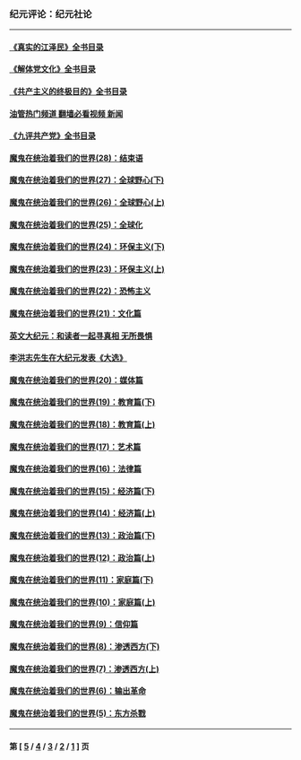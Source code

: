 ### 纪元评论：纪元社论
---
#### [《真实的江泽民》全书目录](../../pages/nsc422/n13721399.md?05120330) 
#### [《解体党文化》全书目录](../../pages/nsc422/n13721157.md?05120330) 
#### [《共产主义的终极目的》全书目录](../../pages/nsc422/n13721048.md?05120330) 
#### [油管热门频道 翻墙必看视频 新闻](ok?05120330)
#### [《九评共产党》全书目录](../../pages/nsc422/n13708085.md?05120330) 
#### [魔鬼在统治着我们的世界(28)：结束语](../../pages/nsc422/n10936246.md?05120330) 
#### [魔鬼在统治着我们的世界(27)：全球野心(下)](../../pages/nsc422/n10928319.md?05120330) 
#### [魔鬼在统治着我们的世界(26)：全球野心(上)](../../pages/nsc422/n10900318.md?05120330) 
#### [魔鬼在统治着我们的世界(25)：全球化](../../pages/nsc422/n10788205.md?05120330) 
#### [魔鬼在统治着我们的世界(24)：环保主义(下)](../../pages/nsc422/n10695307.md?05120330) 
#### [魔鬼在统治着我们的世界(23)：环保主义(上)](../../pages/nsc422/n10688613.md?05120330) 
#### [魔鬼在统治着我们的世界(22)：恐怖主义](../../pages/nsc422/n10614727.md?05120330) 
#### [魔鬼在统治着我们的世界(21)：文化篇](../../pages/nsc422/n10597706.md?05120330) 
#### [英文大纪元：和读者一起寻真相 无所畏惧](../../pages/nsc422/n12542027.md?05120330) 
#### [李洪志先生在大纪元发表《大选》](../../pages/nsc422/n12534746.md?05120330) 
#### [魔鬼在统治着我们的世界(20)：媒体篇](../../pages/nsc422/n10586579.md?05120330) 
#### [魔鬼在统治着我们的世界(19)：教育篇(下)](../../pages/nsc422/n10564808.md?05120330) 
#### [魔鬼在统治着我们的世界(18)：教育篇(上)](../../pages/nsc422/n10526970.md?05120330) 
#### [魔鬼在统治着我们的世界(17)：艺术篇](../../pages/nsc422/n10499093.md?05120330) 
#### [魔鬼在统治着我们的世界(16)：法律篇](../../pages/nsc422/n10485969.md?05120330) 
#### [魔鬼在统治着我们的世界(15)：经济篇(下)](../../pages/nsc422/n10469975.md?05120330) 
#### [魔鬼在统治着我们的世界(14)：经济篇(上)](../../pages/nsc422/n10457370.md?05120330) 
#### [魔鬼在统治着我们的世界(13)：政治篇(下)](../../pages/nsc422/n10448270.md?05120330) 
#### [魔鬼在统治着我们的世界(12)：政治篇(上)](../../pages/nsc422/n10444576.md?05120330) 
#### [魔鬼在统治着我们的世界(11)：家庭篇(下)](../../pages/nsc422/n10440961.md?05120330) 
#### [魔鬼在统治着我们的世界(10)：家庭篇(上)](../../pages/nsc422/n10435448.md?05120330) 
#### [魔鬼在统治着我们的世界(9)：信仰篇](../../pages/nsc422/n10432159.md?05120330) 
#### [魔鬼在统治着我们的世界(8)：渗透西方(下)](../../pages/nsc422/n10429603.md?05120330) 
#### [魔鬼在统治着我们的世界(7)：渗透西方(上)](../../pages/nsc422/n10426013.md?05120330) 
#### [魔鬼在统治着我们的世界(6)：输出革命](../../pages/nsc422/n10421536.md?05120330) 
#### [魔鬼在统治着我们的世界(5)：东方杀戮](../../pages/nsc422/n10417707.md?05120330) 

---
#### 第 [ [5](./5.md?05120330) / [4](./4.md?05120330) / [3](./3.md?05120330) / [2](./2.md?05120330) / [1](./1.md?05120330) ] 页
